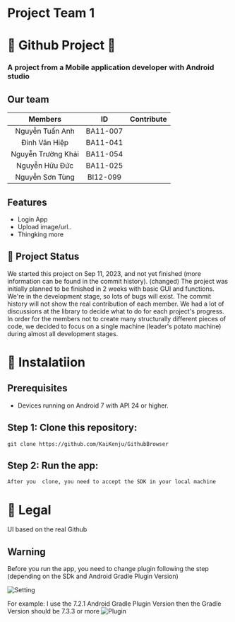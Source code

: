 # Project Team 1

# 📝 Github Project 📝
### A project from a Mobile application developer with Android studio

## Our team
|     Members        |    ID    |  Contribute        |
|:------------------:|:--------:|:------------------:|
|  Nguyễn Tuấn Anh   | BA11-007 |                    |
| Đinh Văn Hiệp      | BA11-041 |                    | 
| Nguyễn Trường Khải | BA11-054 |                    |
| Nguyễn Hữu Đức     | BA11-025 |                    |
| Nguyễn Sơn Tùng    | BI12-099 |                    |


## Features

 - Login App
 - Upload image/url..
 - Thingking more

## 📝 Project Status
We started this project on Sep 11, 2023, and not yet finished (more information can be found in the commit history). (changed)
The project was initially planned to be finished in 2 weeks with basic GUI and functions. We're in the development stage, so lots of bugs will exist. 
The commit history will not show the real contribution of each member. 
We had a lot of discussions at the library to decide what to do for each project's progress. 
In order for the members not to create many structurally different pieces of code, we decided to focus on a single machine (leader's potato machine) during almost all development stages.
 
# 🚀 Instalatiion

## Prerequisites

- Devices running on Android 7 with API 24 or higher.

## Step 1: Clone this repository:

```
git clone https://github.com/KaiKenju/GithubBrowser
```

## Step 2: Run the app:
```
After you  clone, you need to accept the SDK in your local machine
```
# 🔖 Legal 

UI based on the real Github
## Warning
Before you run the app, you need to change plugin following the step (depending on the SDk and Android Gradle Plugin Version)

![Setting](https://github.com/KaiKenju/GithubBrowser/assets/94727276/95e1636b-4d56-40af-b5c2-253c57f106c0)

For example: I use the 7.2.1 Android Gradle Plugin Version then the Gradle Version should be 7.3.3 or more
![Plugin](https://github.com/KaiKenju/GithubBrowser/assets/94727276/8b095eaf-fe66-4c9f-bc42-34f02fb32441)



